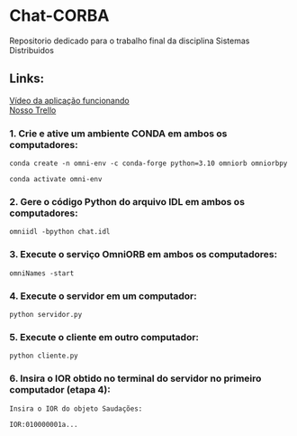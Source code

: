 # Chat-CORBA
Repositorio dedicado para o trabalho final da disciplina Sistemas Distribuidos

## Links:

<a href="https://www.youtube.com/watch?v=H2ulmH_WWpQ">Vídeo da aplicação funcionando</a>
<br>
<a href="https://trello.com/invite/b/e0APAaHU/ATTI0700b71c20bc8478ae28453d405c12ee7B638232/controle-de-tarefas">Nosso Trello</a>

### 1. Crie e ative um ambiente CONDA em ambos os computadores:

    conda create -n omni-env -c conda-forge python=3.10 omniorb omniorbpy

    conda activate omni-env

### 2. Gere o código Python do arquivo IDL em ambos os computadores:

    omniidl -bpython chat.idl

### 3. Execute o serviço OmniORB em ambos os computadores:

    omniNames -start

### 4. Execute o servidor em um computador:

    python servidor.py

### 5. Execute o cliente em outro computador:

    python cliente.py

### 6. Insira o IOR obtido no terminal do servidor no primeiro computador (etapa 4):

    Insira o IOR do objeto Saudações:

    IOR:010000001a...
